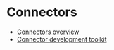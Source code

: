# Connectors

* [Connectors overview](connectors-overview.html)
* [Connector development toolkit](connector-development-toolkit.html)